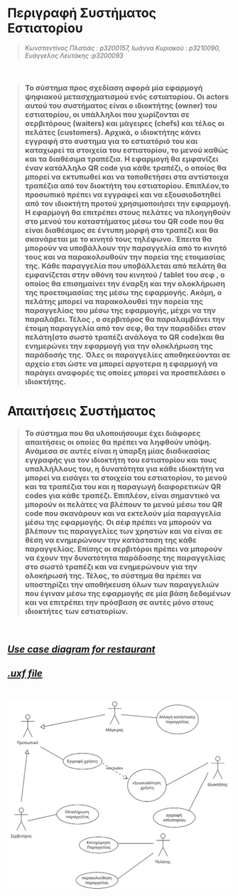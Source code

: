 # Περιγραφή Συστήματος Εστιατορίου

> *Κωνσταντίνος Πλατιάς : p3200157,
> Ιωάννα Κυριακού : p3210090,
> Ευάγγελος Λευτάκης :p3200093*

<br/>

> ###  Το σύστημα προς σχεδίαση αφορά μία εφαρμογή ψηφιακού μετασχηματισμού ενός εστιατορίου. Οι actors αυτού του συστήματος είναι ο ιδιοκτήτης (owner) του εστιατορίου, οι υπάλληλοι που χωρίζονται σε σερβιτόρους (waiters) και μάγειρες (chefs) και τέλος οι πελάτες (customers). Αρχικά, ο ιδιοκτήτης κάνει εγγραφή στο συστημα για το εστιατόριό του και καταχωρεί τα στοιχεία του εστιατορίου, το μενού καθώς και τα διαθέσιμα τραπέζια. Η εφαρμογή θα εμφανίζει έναν κατάλληλο QR code για κάθε τραπέζι, ο οποίος θα μπορεί να εκτυπωθεί και να τοποθετήσει στα αντίστοιχα τραπέζια από τον διοκτήτη του εστιατορίου. Επιπλέον,το προσωπικό πρέπει να εγγραφεί και να εξουσιοδοτηθεί από τον ιδιοκτήτη προτού χρησιμοποιήσει την εφαρμογή. Η εφαρμογή θα επιτρέπει στους πελάτες να πλοηγηθούν στο μενού του καταστήματος μέσω του QR code που θα είναι διαθέσιμος σε έντυπη μορφή στο τραπέζι και  θα σκανάρεται με το κινητό τους τηλέφωνο. Έπειτα θα μπορούν να υποβάλλουν την παραγγελία από το κινητό τους και να παρακολουθούν την πορεία της ετοιμασίας της. Κάθε παραγγελία που υποβάλλεται από πελάτη θα εμφανίζεται στην οθόνη του κινητού / tablet του σεφ , ο οποίος θα επισημαίνει την έναρξη και την ολοκλήρωση της προετοιμασίας της μέσω της εφαρμογής. Ακόμη, ο πελάτης μπορεί να παρακολουθεί την πορεία της παραγγελίας του μέσω της εφαρμογής, μέχρι να την παραλάβει. Τέλος , ο σερβιτόρος θα παραλαμβάνει την έτοιμη παραγγελία από τον σεφ, θα την παραδίδει στον πελάτη(στο σωστό τραπέζι ανάλογα το QR code)και θα ενημερώνει την εφαρμογή για την ολοκλήρωση της παράδοσής της. Όλες οι παραγγελίες αποθηκεύονται σε αρχείο ετσι ώστε να μπορεί αργοτερα η εφαρμογή να παράγει αναφορές τις οποίες μπορεί να προσπελάσει ο ιδιοκτήτης.

# Απαιτήσεις Συστήματος

> ###   Το σύστημα που θα υλοποιήσουμε έχει διάφορες απαιτήσεις οι οποίες θα πρέπει να ληφθούν υπόψη. Ανάμεσα σε αυτές είναι η ύπαρξη μίας διαδικασίας εγγραφής για τον ιδιοκτήτη του εστιατορίου και τους υπαλλήλλους του, η δυνατότητα για κάθε ιδιοκτήτη να μπορεί να εισάγει τα στοιχεία του εστιατορίου, το μενού και τα τραπέζια του και η παραγωγή διαφορετικών QR codes για κάθε τραπέζι. Επιπλέον, είναι σημαντικό να μπορούν οι πελάτες να βλέπουν το μενού μέσω του QR code που σκανάρουν και να εκτελούν μία παραγγελία μέσω της εφαρμογής. Οι σέφ πρέπει να μπορούν να βλέπουν  τις παραγγελίες των χρηστών και να είναι σε θέση να ενημερώνουν την κατάσταση της κάθε παραγγελίας. Επίσης οι σερβιτόροι πρέπει να μπορούν να έχουν την δυνατότητα παράδοσης της παραγγελίας στο σωστό τραπέζι και να ενημερώνουν για την ολοκήρωσή της. Τέλος, το σύστημα θα πρέπει να υποστηρίζει την αποθήκευση όλων των παραγγελιών που έγιναν μέσω της εφαρμογής σε μία βάση δεδομένων και να επιτρέπει την πρόσβαση σε αυτές μόνο στους ιδιοκτήτες των εστιατορίων.

<br/>

## [ ***Use case diagram for restaurant***](docs/uml/requirements/use_case.png)

## [***.uxf file***](docs/markdown/uml/requirements/restaurant_use_case.uxf)
<br/>

![](docs/uml/requirements/use_case.png)
